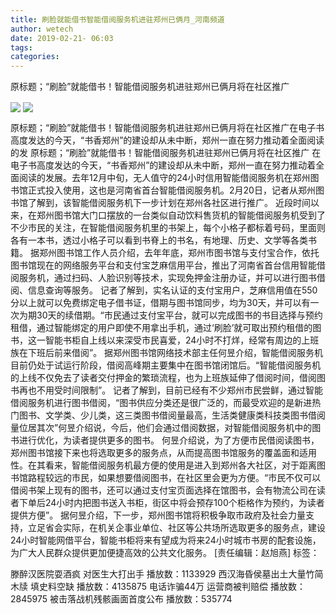 ```yaml
---
title: 刷脸就能借书智能借阅服务机进驻郑州已俩月_河南频道
author: wetech
date: 2019-02-21- 06:03
tags: 
categories: 
---
```

原标题；“刷脸”就能借书！智能借阅服务机进驻郑州已俩月将在社区推广
<!-- more -->
                
<img align="center" border="0" src="http://p0.ifengimg.com/a/2019_08/3ed5d9d78683899_size140_w800_h600.jpg" />
                
<img align="center" border="0" src="http://p2.ifengimg.com/a/2016/0810/204c433878d5cf9size1_w16_h16.png" />
            
原标题；“刷脸”就能借书！智能借阅服务机进驻郑州已俩月将在社区推广在电子书高度发达的今天，“书香郑州”的建设却从未中断，郑州一直在努力推动着全面阅读的发
原标题；“刷脸”就能借书！智能借阅服务机进驻郑州已俩月将在社区推广
在电子书高度发达的今天，“书香郑州”的建设却从未中断，郑州一直在努力推动着全面阅读的发展。去年12月中旬，无人值守的24小时信用智能借阅服务机在郑州图书馆正式投入使用，这也是河南省首台智能借阅服务机。2月20日，记者从郑州图书馆了解到，该智能借阅服务机下一步计划在郑州各社区进行推广。
近段时间以来，在郑州图书馆大门口摆放的一台类似自动饮料售货机的智能借阅服务机受到了不少市民的关注，在智能借阅服务机里的书架上，每个小格子都标着号码，里面则各有一本书，透过小格子可以看到书脊上的书名，有地理、历史、文学等各类书籍。
据郑州图书馆工作人员介绍，去年年底，郑州市图书馆与支付宝合作，依托图书馆现在的网络服务平台和支付宝芝麻信用平台，推出了河南省首台信用智能借阅服务机，通过扫码、人脸识别等技术，实现免押金注册办证，并可以进行图书借阅、信息查询等服务。
记者了解到，实名认证的支付宝用户，芝麻信用值在550分以上就可以免费绑定电子借书证，借期与图书馆同步，均为30天，并可以有一次为期30天的续借期。“市民通过支付宝平台，就可以完成图书的书目选择与预约租借，通过智能绑定的用户即使不用拿出手机，通过‘刷脸’就可取出预约租借的图书，这一智能书柜自上线以来深受市民喜爱，24小时不打烊，经常有周边的上班族在下班后前来借阅”。
据郑州图书馆网络技术部主任何昱介绍，智能借阅服务机目前仍处于试运行阶段，借阅高峰期主要集中在图书馆闭馆后。“智能借阅服务机的上线不仅免去了读者交付押金的繁琐流程，也为上班族延伸了借阅时间，借阅图书再也不用受时间限制”。
记者了解到，目前已经有不少郑州市民尝鲜，通过智能借阅服务机进行图书借阅，“图书供应分类还是很广泛的，而最受欢迎的是新进热门图书、文学类、少儿类，这三类图书借阅量最高，生活类健康类科技类图书借阅量位居其次”何昱介绍说，今后，他们会通过借阅数据，对智能借阅服务机中的图书进行优化，为读者提供更多的图书。
何昱介绍说，为了方便市民借阅读图书，郑州图书馆接下来也将选取更多的服务点，从而提高图书馆服务的覆盖面和适用性。在其看来，智能借阅服务机最方便的使用是进入到郑州各大社区，对于距离图书馆路程较远的市民，如果想要借阅图书，在社区里会更为方便。“市民不仅可以借阅书架上现有的图书，还可以通过支付宝页面选择在馆图书，会有物流公司在读者下单后24小时内把图书送入书柜，街区中将会预存100个柜格作为预约，为读者提供方便”。
据何昱介绍，下一步，郑州图书馆将积极争取市政府及社会力量支持，立足省会实际，在机关企事业单位、社区等公共场所选取更多的服务点，建设24小时智能网借平台，智能书柜将来有望成为将来24小时城市书房的配套设施，为广大人民群众提供更加便捷高效的公共文化服务。
[责任编辑：赵旭燕]
标签：
 
             
滕醉汉医院耍酒疯 对医生大打出手
播放数：1133929
西汉海昏侯墓出土大量竹简木牍 填史料空缺
播放数：4135875
电话诈骗44万 运营商被判赔偿
播放数：2845975
被击落战机残骸画面首度公布
播放数：535774
